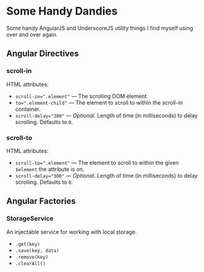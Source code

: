 # Some Handy Dandies
Some handy AngularJS and UnderscoreJS utility things I find myself using over and over again.

## Angular Directives
### scroll-in
HTML attributes:
- `scroll-in=".element"` — The scrolling DOM element.
- `to=".element-child"` — The element to scroll to within the scroll-in container.
- `scroll-delay="300"` — _Optional_. Length of time (in milliseconds) to delay scrolling. Defaults to `0`.

### scroll-to
HTML attributes:
- `scroll-to=".element"` — The element to scroll to within the given `$element` the attribute is on.
- `scroll-delay="300"` — _Optional_. Length of time (in milliseconds) to delay scrolling. Defaults to `0`.

## Angular Factories
### StorageService
An injectable service for working with local storage.
- `.get(key)`
- `.save(key, data)`
- `.remove(key)`
- `.clearAll()`
